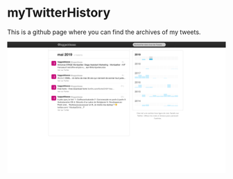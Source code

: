 # myTwitterHistory

This is a github page where you can find the archives of my tweets.

<!-- image -->
<a href="https://taggaddaaaa.github.io/myTwitterHistory/" target="_blank">
  <img src="images/twt.png" />
</a>
